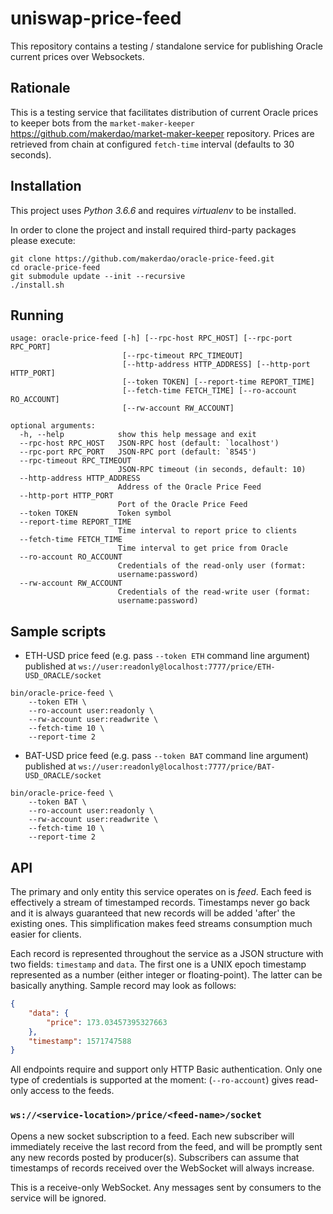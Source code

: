 # uniswap-price-feed

This repository contains a testing / standalone service for publishing Oracle current prices over Websockets.


## Rationale

This is a testing service that facilitates distribution of current Oracle prices to keeper bots from the `market-maker-keeper`
<https://github.com/makerdao/market-maker-keeper> repository. Prices are retrieved from chain at configured `fetch-time` interval (defaults to 30 seconds).


## Installation

This project uses *Python 3.6.6* and requires *virtualenv* to be installed.

In order to clone the project and install required third-party packages please execute:
```
git clone https://github.com/makerdao/oracle-price-feed.git
cd oracle-price-feed
git submodule update --init --recursive
./install.sh
```


## Running

```
usage: oracle-price-feed [-h] [--rpc-host RPC_HOST] [--rpc-port RPC_PORT]
                         [--rpc-timeout RPC_TIMEOUT]
                         [--http-address HTTP_ADDRESS] [--http-port HTTP_PORT]
                         [--token TOKEN] [--report-time REPORT_TIME]
                         [--fetch-time FETCH_TIME] [--ro-account RO_ACCOUNT]
                         [--rw-account RW_ACCOUNT]

optional arguments:
  -h, --help            show this help message and exit
  --rpc-host RPC_HOST   JSON-RPC host (default: `localhost')
  --rpc-port RPC_PORT   JSON-RPC port (default: `8545')
  --rpc-timeout RPC_TIMEOUT
                        JSON-RPC timeout (in seconds, default: 10)
  --http-address HTTP_ADDRESS
                        Address of the Oracle Price Feed
  --http-port HTTP_PORT
                        Port of the Oracle Price Feed
  --token TOKEN         Token symbol
  --report-time REPORT_TIME
                        Time interval to report price to clients
  --fetch-time FETCH_TIME
                        Time interval to get price from Oracle
  --ro-account RO_ACCOUNT
                        Credentials of the read-only user (format:
                        username:password)
  --rw-account RW_ACCOUNT
                        Credentials of the read-write user (format:
                        username:password)
```

## Sample scripts

- ETH-USD price feed (e.g. pass `--token ETH` command line argument) published at `ws://user:readonly@localhost:7777/price/ETH-USD_ORACLE/socket`
```
bin/oracle-price-feed \
    --token ETH \
    --ro-account user:readonly \
    --rw-account user:readwrite \
    --fetch-time 10 \
    --report-time 2
```

- BAT-USD price feed (e.g. pass `--token BAT` command line argument) published at `ws://user:readonly@localhost:7777/price/BAT-USD_ORACLE/socket`
```
bin/oracle-price-feed \
    --token BAT \
    --ro-account user:readonly \
    --rw-account user:readwrite \
    --fetch-time 10 \
    --report-time 2
```

## API

The primary and only entity this service operates on is _feed_. Each feed is effectively a stream
of timestamped records. Timestamps never go back and it is always guaranteed that
new records will be added 'after' the existing ones. This simplification makes feed streams
consumption much easier for clients.

Each record is represented throughout the service as a JSON structure with two fields: `timestamp`
and `data`. The first one is a UNIX epoch timestamp represented as a number (either integer or floating-point).
The latter can be basically anything. Sample record may look as follows:
```json
{
    "data": {
        "price": 173.03457395327663
    },
    "timestamp": 1571747588
}
```

All endpoints require and support only HTTP Basic authentication. Only one type of credentials
is supported at the moment: (`--ro-account`) gives read-only access to
the feeds.


### `ws://<service-location>/price/<feed-name>/socket`

Opens a new socket subscription to a feed. Each new subscriber will immediately receive the last record
from the feed, and will be promptly sent any new records posted by producer(s). Subscribers
can assume that timestamps of records received over the WebSocket will always increase.

This is a receive-only WebSocket. Any messages sent by consumers to the service will be ignored.

